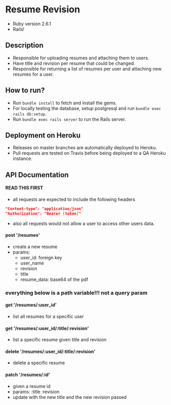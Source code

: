 # Resume Revision
* Ruby version 2.6.1
* Rails!

## Description

* Responsible for uploading resumes and attaching them to users.
* Have title and revision per resume that could be changed.
* Responsible for returning a list of resumes per user and attaching new resumes for a user.


## How to run?

* Run `bundle install` to fetch and install the gems.
* For locally testing the database, setup postgresql and run `bundle exec rails db:setup`.
* Run `bundle exec rails server` to run the Rails server.


## Deployment on Heroku

* Releases on master branches are automatically deployed to Heroku.
* Pull requests are tested on Travis before being deployed to a QA Heroku instance.

## API Documentation
#### READ THIS FIRST
* all requests are expected to include the following headers
```json
"Content-type": "application/json"
"Authorization": "Bearer [token]"
```
* also all requests would not allow a user to access other users data.

#### post '/resumes'
* create a new resume
* params: 
    * user_id: foreign key
    * user_name 
    * revision
    * title
    * resume_data: base64 of the pdf
    
### everything below is a path variable!!! not a query param
#### get '/resumes/:user_id'
* list all resumes for a specific user
#### get '/resumes/:user_id/:title/:revision'
* list a specific resume given title and revision
#### delete '/resumes/:user_id/:title/:revision'
* delete a specific resume
#### patch '/resumes/:id'
* given a resume id
* params: :title :revision
* update with the new title and the new revision passed
